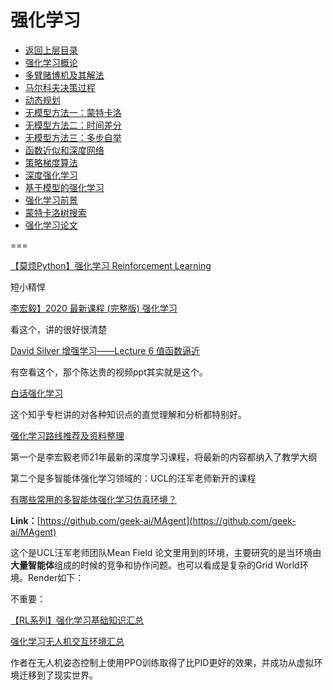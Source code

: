 # 强化学习

* [返回上层目录](../README.md)
* [强化学习概论](reinforcement-learning-introduction/reinforcement-learning-introduction.md)
* [多臂赌博机及其解法](multi-armed-bandit-and-solutions/multi-armed-bandit-and-solutions.md)
* [马尔科夫决策过程](markov-decision-processes/markov-decision-processes.md)
* [动态规划](dynamic-programming/dynamic-programming.md)
* [无模型方法一：蒙特卡洛](model-free-methods-1-monte-carlo/model-free-methods-1-monte-carlo.md)
* [无模型方法二：时间差分](model-free-methods-2-time-difference/model-free-methods-2-time-difference.md)
* [无模型方法三：多步自举](model-free-methods-3-multi-step-bootstrap/model-free-methods-3-multi-step-bootstrap.md)
* [函数近似和深度网络](function-approximation-and-deep-network/function-approximation-and-deep-network.md)
* [策略梯度算法](policy-gradient-algorithm/policy-gradient-algorithm.md)
* [深度强化学习](deep-reinforcement-learning/deep-reinforcement-learning.md)
* [基于模型的强化学习](model-based-reinforcement-learning/model-based-reinforcement-learning.md)
* [强化学习前景](reinforcement-learning-prospect/reinforcement-learning-prospect.md)
* [蒙特卡洛树搜索](monte-carlo-tree-search/monte-carlo-tree-search.md)
* [强化学习论文](reinforcement-learning-paper/reinforcement-learning-paper.md)



===

[【莫烦Python】强化学习 Reinforcement Learning](https://www.bilibili.com/video/BV13W411Y75P?p=5)

短小精悍

[李宏毅】2020 最新课程 (完整版) 强化学习 ](https://www.bilibili.com/video/BV1UE411G78S?p=2)

看这个，讲的很好很清楚

[David Silver 增强学习——Lecture 6 值函数逼近](https://zhuanlan.zhihu.com/p/54189036)

有空看这个，那个陈达贵的视频ppt其实就是这个。

[白话强化学习](https://www.zhihu.com/column/c_1215667894253830144)

这个知乎专栏讲的对各种知识点的直觉理解和分析都特别好。

[强化学习路线推荐及资料整理](https://zhuanlan.zhihu.com/p/344196096)

第一个是李宏毅老师21年最新的深度学习课程，将最新的内容都纳入了教学大纲

第二个是多智能体强化学习领域的：UCL的汪军老师新开的课程

[有哪些常用的多智能体强化学习仿真环境？](https://www.zhihu.com/question/332942236/answer/1295507780)

**Link：**[https://github.com/geek-ai/MAgent](https://github.com/geek-ai/MAgent)

这个是UCL汪军老师团队Mean Field 论文里用到的环境，主要研究的是当环境由**大量智能体**组成的时候的竞争和协作问题。也可以看成是复杂的Grid World环境。Render如下：





不重要：

[【RL系列】强化学习基础知识汇总](http://blog.sciencenet.cn/blog-3189881-1129931.html)

[强化学习无人机交互环境汇总](https://zhuanlan.zhihu.com/p/157867488)

作者在无人机姿态控制上使用PPO训练取得了比PID更好的效果，并成功从虚拟环境迁移到了现实世界。